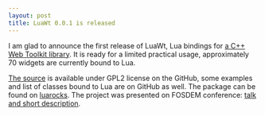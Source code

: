 ```yaml
---
layout: post
title: LuaWt 0.0.1 is released
---
```


I am glad to announce the first release of LuaWt, Lua bindings for [a
C++ Web Toolkit library][Wt]. It is ready for a limited practical
usage, approximately 70 widgets are currently bound to Lua.

[The source][homepage] is available under GPL2 license on the GitHub, some
examples and list of classes bound to Lua are on GitHub as well.
The package can be found on [luarocks][package]. The project was presented on FOSDEM conference:
[talk and short description][FOSDEM].

[Wt]: https://www.webtoolkit.eu/wt/
[homepage]: https://github.com/LuaAndC/luawt
[package]: https://luarocks.org/modules/zer0main/luawt
[FOSDEM]: https://fosdem.org/2017/schedule/event/luawt/

